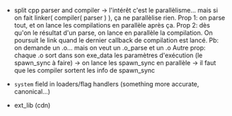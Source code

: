 * split cpp parser and compiler
 -> l'intérêt c'est le parallèlisme... mais si on fait linker( compiler( parser ) ), ça ne parallèlise rien.
   Prop 1: on parse tout, et on lance les compilations en parallèle après ça.
   Prop 2: dès qu'on le résultat d'un parse, on lance en parallèle la compilation. On poursuit le link quand le dernier callback de compilation est lancé.
   Pb: on demande un .o... mais on veut un .o_parse et un .o
   Autre prop: chaque .o sort dans son exe_data les paramètres d'exécution (le spawn_sync à faire)
     -> on lance les spawn_sync en parallèle
     -> il faut que les compiler sortent les info de spawn_sync
   
* `system` field in loaders/flag handlers (something more accurate, canonical...)
* ext_lib (cdn)

